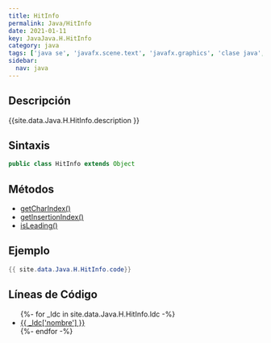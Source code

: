 ```yaml
---
title: HitInfo
permalink: Java/HitInfo
date: 2021-01-11
key: JavaJava.H.HitInfo
category: java
tags: ['java se', 'javafx.scene.text', 'javafx.graphics', 'clase java', 'Java 9']
sidebar: 
  nav: java
---
```


## Descripción
{{site.data.Java.H.HitInfo.description }}

## Sintaxis
~~~java
public class HitInfo extends Object
~~~

## Métodos
* [getCharIndex()](/Java/HitInfo/getCharIndex)
* [getInsertionIndex()](/Java/HitInfo/getInsertionIndex)
* [isLeading()](/Java/HitInfo/isLeading)

## Ejemplo
~~~java
{{ site.data.Java.H.HitInfo.code}}
~~~

## Líneas de Código
<ul>
{%- for _ldc in site.data.Java.H.HitInfo.ldc -%}
   <li>
       <a href="{{_ldc['url'] }}">{{ _ldc['nombre'] }}</a>
   </li>
{%- endfor -%}
</ul>
